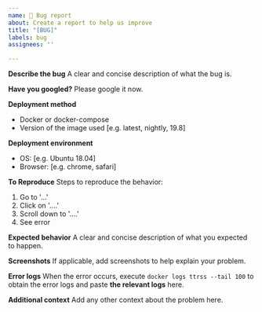 ```yaml
---
name: 🐞 Bug report
about: Create a report to help us improve
title: "[BUG]"
labels: bug
assignees: ''

---
```


**Describe the bug**
A clear and concise description of what the bug is.

**Have you googled?**
Please google it now.

**Deployment method**
 - Docker or docker-compose
 - Version of the image used [e.g. latest, nightly, 19.8]

**Deployment environment**
 - OS: [e.g. Ubuntu 18.04]
 - Browser: [e.g. chrome, safari]

**To Reproduce**
Steps to reproduce the behavior:
1. Go to '...'
2. Click on '....'
3. Scroll down to '....'
4. See error

**Expected behavior**
A clear and concise description of what you expected to happen.

**Screenshots**
If applicable, add screenshots to help explain your problem.

**Error logs**
When the error occurs, execute `docker logs ttrss --tail 100` to obtain the error logs and paste **the relevant logs** here.

**Additional context**
Add any other context about the problem here.
